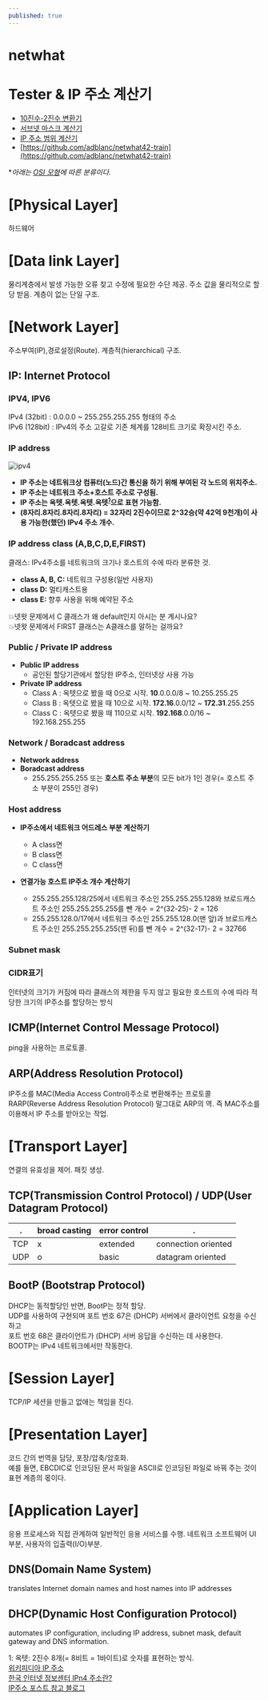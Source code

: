 ```yaml
---
published: true
---
```


# netwhat

# Tester & IP 주소 계산기
* [10진수-2진수 변환기](https://ko.calcuworld.com/%EC%88%98%ED%95%99/2%EC%A7%84%EB%B2%95-%EA%B3%84%EC%82%B0%EA%B8%B0/)
* [서브넷 마스크 계산기](http://www.subnet-calculator.com/subnet.php?net_class=B)
* [IP 주소 범위 계산기](https://cric.grenoble.cnrs.fr/Administrateurs/Outils/CalculMasque/)
* [https://github.com/adblanc/netwhat42-train](https://github.com/adblanc/netwhat42-train)


**아래는 [OSI 모형](https://yeosong-00.github.io/42wiki/OSI-model)에 따른 분류이다.*

# [Physical Layer]
하드웨어
# [Data link Layer]
물리계층에서 발생 가능한 오류 찾고 수정에 필요한 수단 제공.
주소 값을 물리적으로 할당 받음.
계층이 없는 단일 구조.
# [Network Layer]
주소부여(IP),경로설정(Route).
계층적(hierarchical) 구조.
## IP: Internet Protocol
### IPV4, IPV6
IPv4 (32bit) : 0.0.0.0 ~ 255.255.255.255 형태의 주소<br>
IPv6 (128bit) :  IPv4의 주소 고갈로 기존 체계를 128비트 크기로 확장시킨 주소.
### IP address
![ipv4](https://user-images.githubusercontent.com/53321189/79818695-65eb4400-83c3-11ea-9588-3f0c1d2f9f83.jpg)
<br>
* **IP 주소는 네트워크상 컴퓨터(노드)간 통신을 하기 위해 부여된 각 노드의 위치주소.**
* **IP 주소는 네트워크 주소+호스트 주소로 구성됨.**
* **IP 주소는 옥텟.옥텟.옥텟.옥텟<sup>[1](#footnote_1)</sup>으로 표현 가능함.**
* **(8자리.8자리.8자리.8자리) = 32자리 2진수이므로 2^32승(약 42억 9천개)이 사용 가능한(했던) IPv4 주소 개수.**

### IP address class (A,B,C,D,E,FIRST)
클래스: IPv4주소를 네트워크의 크기나 호스트의 수에 따라 분류한 것.
* **class A, B, C:** 네트워크 구성용(일반 사용자)
* **class D:**       멀티캐스트용
* **class E:**       향후 사용을 위해 예약된 주소

💥넷왓 문제에서 C 클래스가 왜 default인지 아시는 분 계시나요?<br>
💥넷왓 문제에서 FIRST 클래스는 A클래스를 말하는 걸까요?

### Public / Private IP address
* **Public IP address**
    - 공인된 할당기관에서 할당한 IP주소, 인터넷상 사용 가능
* **Private IP address**
    - Class A : 옥텟으로 봤을 때 0으로 시작.  **10**.0.0.0/8 ~ 10.255.255.25
    - Class B : 옥텟으로 봤을 때 10으로 시작.  **172.16**.0.0/12 ~ **172.31**.255.255
    - Class C : 옥텟으로 봤을 때 110으로 시작. **192.168**.0.0/16 ~ 192.168.255.255

### Network / Boradcast address
* **Network address**
* **Boradcast address**
    - 255.255.255.255 또는 **호스트 주소 부분**의 모든 bit가 1인 경우(= 호스트 주소 부분이 255인 경우)

### Host address

* **IP주소에서 네트워크 어드레스 부분 계산하기**
    - A class면 
    - B class면 
    - C class면 
    
* **연결가능 호스트 IP주소 개수 계산하기**
    - 255.255.255.128/25에서
      네트워크 주소인 255.255.255.128와
      브로드캐스트 주소인 255.255.255.255를 뺀 개수
      = 2^(32-25)- 2 = 126
    - 255.255.128.0/17에서
      네트워크 주소인 255.255.128.0(맨 앞)과
      브로드캐스트 주소인 255.255.255.255(맨 뒤)를 뺀 개수
      = 2^(32-17)- 2 = 32766
    
    
### Subnet mask

### CIDR표기
인터넷의 크기가 커짐에 따라 클래스의 제한을 두지 않고
필요한 호스트의 수에 따라 적당한 크기의 IP주소를 할당하는 방식

## ICMP(Internet Control Message Protocol)
ping을 사용하는 프로토콜.

## ARP(Address Resolution Protocol)
IP주소를 MAC(Media Access Control)주소로 변환해주는 프로토콜
RARP(Reverse Address Resolution Protocol)
말그대로 ARP의 역. 즉 MAC주소를 이용해서 IP 주소를 받아오는 작업.

# [Transport Layer]
연결의 유효성을 제어.
패킷 생성.
## TCP(Transmission Control Protocol) / UDP(User Datagram Protocol)

| . | broad casting | error control |.|
|---|---|---|---|
| TCP | x | extended | connection oriented | 
| UDP | o | basic | datagram oriented |

## BootP (Bootstrap Protocol)
DHCP는 동적할당인 반면, BootP는 정적 할당.
<br>UDP를 사용하여 구현되며 포트 번호 67은 (DHCP) 서버에서 클라이언트 요청을 수신하고
<br>포트 번호 68은 클라이언트가 (DHCP) 서버 응답을 수신하는 데 사용한다.
<br>BOOTP는 IPv4 네트워크에서만 작동한다.
# [Session Layer]
TCP/IP 세션을 만들고 없애는 책임을 진다.
# [Presentation Layer]
코드 간의 번역을 담당, 포장/압축/암호화.<br>
예를 들면, EBCDIC로 인코딩된 문서 파일을 ASCII로 인코딩된 파일로 바꿔 주는 것이 표현 계층의 몫이다.
# [Application Layer]
응용 프로세스와 직접 관계하여 일반적인 응용 서비스를 수행.
네트워크 소프트웨어 UI 부분, 사용자의 입출력(I/O)부분.
## DNS(Domain Name System)
translates Internet domain names and host names into IP addresses

## DHCP(Dynamic Host Configuration Protocol)
automates IP configuration, including IP address, subnet mask, default gateway and DNS information.

<a name="footnote_1">1</a>: 옥텟: 2진수 8개(= 8비트 = 1바이트)로 숫자를 표현하는 방식.
<br>[위키피디아 IP 주소](https://ko.wikipedia.org/wiki/IP_%EC%A3%BC%EC%86%8C)
<br>[한국 인터넷 정보센터 IPn4 주소란?](https://xn--3e0bx5euxnjje69i70af08bea817g.xn--3e0b707e/jsp/resources/ipv4Info.jsp)
<br>[IP주소 포스트 참고 블로그](https://limkydev.tistory.com/167) 
